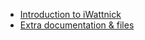   * [Introduction to iWattnick](Entry.md)
  * [Extra documentation & files](https://drive.google.com/folderview?id=0B09H_OVSYJ1tLW1RZi1tTFA5V1k&usp=sharing)